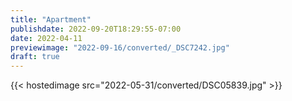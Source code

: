 ```yaml
---
title: "Apartment"
publishdate: 2022-09-20T18:29:55-07:00
date: 2022-04-11
previewimage: "2022-09-16/converted/_DSC7242.jpg"
draft: true
---
```


{{< hostedimage src="2022-05-31/converted/DSC05839.jpg" >}}